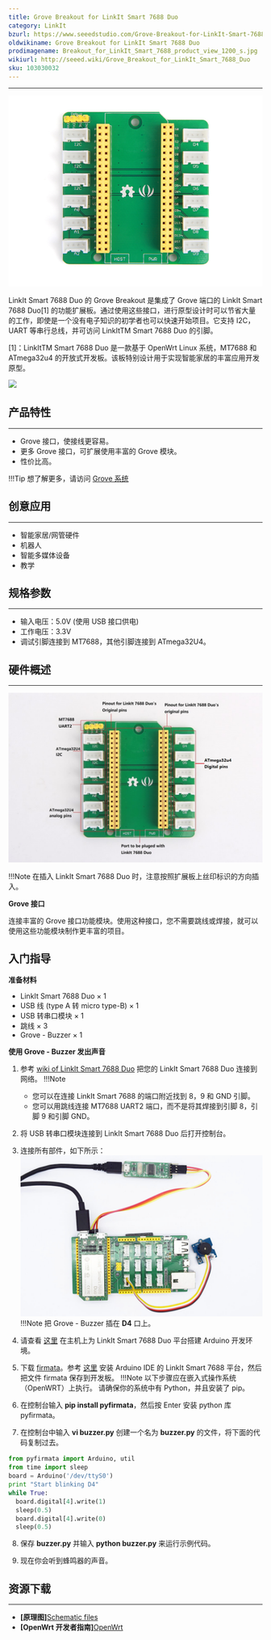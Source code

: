 ```yaml
---
title: Grove Breakout for LinkIt Smart 7688 Duo
category: LinkIt
bzurl: https://www.seeedstudio.com/Grove-Breakout-for-LinkIt-Smart-7688-Duo-p-2575.html
oldwikiname: Grove Breakout for LinkIt Smart 7688 Duo
prodimagename: Breakout_for_LinkIt_Smart_7688_product_view_1200_s.jpg
wikiurl: http://seeed.wiki/Grove_Breakout_for_LinkIt_Smart_7688_Duo
sku: 103030032
---
```


---
![](https://github.com/SeeedDocument/Grove-Breakout_for_LinkIt_Smart_7688_Duo/raw/master/img/Breakout_for_LinkIt_Smart_7688_product_view_1200_s.jpg)

LinkIt Smart 7688 Duo 的 Grove Breakout 是集成了 Grove 端口的 LinkIt Smart 7688 Duo[1] 的功能扩展板。通过使用这些接口，进行原型设计时可以节省大量的工作，即使是一个没有电子知识的初学者也可以快速开始项目。它支持 I2C，UART 等串行总线，并可访问 LinkItTM Smart 7688 Duo 的引脚。

[1]：LinkItTM Smart 7688 Duo 是一款基于 OpenWrt Linux 系统，MT7688 和 ATmega32u4 的开放式开发板。该板特别设计用于实现智能家居的丰富应用开发原型。

[![](https://github.com/SeeedDocument/wiki_chinese/raw/master/docs/images/click_to_buy.PNG)](https://item.taobao.com/item.htm?spm=a1z10.3-c.w4002-11172317909.26.6b0bd85bsPIp0Z&id=524891862285)

## 产品特性
---
- Grove 接口，使接线更容易。
- 更多 Grove 接口，可扩展使用丰富的 Grove 模块。
- 性价比高。

!!!Tip
    想了解更多，请访问 [Grove 系统](http://seeed.wiki/Grove_System/)

## 创意应用
---
- 智能家居/网管硬件
- 机器人
- 智能多媒体设备
- 教学

## 规格参数
---
- 输入电压：5.0V (使用 USB 接口供电)
- 工作电压：3.3V
- 调试引脚连接到 MT7688，其他引脚连接到 ATmega32U4。


## 硬件概述
 ---
 ![](https://github.com/SeeedDocument/Grove-Breakout_for_LinkIt_Smart_7688_Duo/raw/master/img/Grove_Breakout_for_LinkIt_Smart_7688_Duo_component_with_text_1200_s.jpg)

 !!!Note
     在插入 LinkIt Smart 7688 Duo 时，注意按照扩展板上丝印标识的方向插入。

**Grove 接口**

连接丰富的 Grove 接口功能模块。使用这种接口，您不需要跳线或焊接，就可以使用这些功能模块制作更丰富的项目。

## 入门指导

**准备材料**

- LinkIt Smart 7688 Duo × 1
- USB 线 (type A 转 micro type-B) × 1
- USB 转串口模块 × 1
- 跳线 × 3
- Grove - Buzzer × 1

**使用 Grove - Buzzer 发出声音**

1. 参考 [wiki of LinkIt Smart 7688 Duo](http://seeed.wiki/LinkIt_Smart_7688_Duo/) 把您的 LinkIt Smart 7688 Duo 连接到网络。
!!!Note
    * 您可以在连接 LinkIt Smart 7688 的端口附近找到 8，9 和 GND 引脚。
    * 您可以用跳线连接 MT7688 UART2 端口，而不是将其焊接到引脚 8，引脚 9 和引脚 GND。

2. 将 USB 转串口模块连接到 LinkIt Smart 7688 Duo 后打开控制台。

3. 连接所有部件，如下所示：
![](https://github.com/SeeedDocument/Grove-Breakout_for_LinkIt_Smart_7688_Duo/raw/master/img/Arduino_Breakout_for_LinkIt_Smart_7688_Duo_demo_connection_view_1200_s.jpg)
!!!Note
  把 Grove - Buzzer 插在 **D4** 口上。

4. 请查看 [这里](http://seeed.wiki/LinkIt_Smart_7688_Duo/#arduino) 在主机上为 LinkIt Smart 7688 Duo 平台搭建 Arduino 开发环境。

5. 下载 [firmata](https://github.com/SeeedDocument/Grove-Breakout_for_LinkIt_Smart_7688_Duo/raw/master/res/Firmata_to_build_Arduino_IDE_for.zip)。参考 [这里](http://www.seeedstudio.com/wiki/LinkIt_Smart_7688_Duo#Installing_Arduino_programming_environment) 安装 Arduino IDE 的 LinkIt Smart 7688 平台，然后把文件 firmata 保存到开发板。
!!!Note
    以下步骤应在嵌入式操作系统（OpenWRT）上执行。 请确保你的系统中有 Python，并且安装了 pip。

6. 在控制台输入 **pip install pyfirmata**，然后按 Enter 安装 python 库 pyfirmata。

7. 在控制台中输入 **vi buzzer.py** 创建一个名为 **buzzer.py** 的文件，将下面的代码复制过去。
```python
from pyfirmata import Arduino, util
from time import sleep
board = Arduino('/dev/ttyS0')
print "Start blinking D4"
while True:
  board.digital[4].write(1)
  sleep(0.5)
  board.digital[4].write(0)
  sleep(0.5)
```

8. 保存 **buzzer.py** 并输入 **python buzzer.py** 来运行示例代码。

9. 现在你会听到蜂鸣器的声音。

## 资源下载
---
- **[原理图]**[Schematic files](https://github.com/SeeedDocument/Grove-Breakout_for_LinkIt_Smart_7688_Duo/raw/master/res/Schematic_files_for_Grove_Breakout_for_LinkIt_Smart_7688_Duo.zip)
- **[OpenWrt 开发者指南]**[OpenWrt](http://wiki.openwrt.org/doc/howto/user.beginner)

